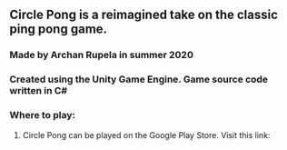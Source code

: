## Circle Pong is a reimagined take on the classic ping pong game.

### Made by Archan Rupela in summer 2020
### Created using the Unity Game Engine. Game source code written in C#

### Where to play:
1. Circle Pong can be played on the Google Play Store. Visit this link: 
